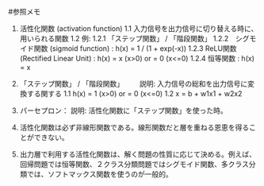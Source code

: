 #参照メモ
1. 活性化関数 (activation function)
    1.1 入力信号を出力信号に切り替える時に、用いられる関数
    1.2 例:
        1.2.1 「ステップ関数」 / 「階段関数」
        1.2.2　シグモイド関数 (sigmoid function) : h(x) = 1 / (1 + exp(-x)) 
    1.2.3 ReLU関数 (Rectified Linear Unit) : h(x) = x (x>0) or = 0 (x<=0) 
    1.2.4 恒等関数 : h(x) = x 
            

2. 「ステップ関数」 / 「階段関数」
　　説明: 入力信号の総和を出力信号に変換する関する
    1.1 h(x) = 1 (x>0) or = 0 (x<=0)
    1.2 x = b + w1x1 + w2x2

3. パーセプロン：
    説明: 活性化関数に「ステップ関数」を使った時。 

4. 活性化関数は必ず非線形関数である。線形関数だと層を重ねる恩恵を得ることができない。

5. 出力層で利用する活性化関数は、解く問題の性質に応じて決める。例えば、回帰問題では恒等関数、２クラス分類問題ではシグモイド関数、多クラス分類では、ソフトマックス関数を使うのが一般的。
